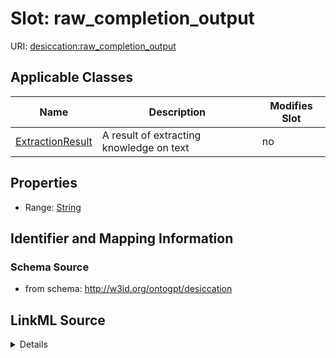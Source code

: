 

# Slot: raw_completion_output

URI: [desiccation:raw_completion_output](http://w3id.org/ontogpt/desiccationraw_completion_output)



<!-- no inheritance hierarchy -->





## Applicable Classes

| Name | Description | Modifies Slot |
| --- | --- | --- |
| [ExtractionResult](ExtractionResult.md) | A result of extracting knowledge on text |  no  |







## Properties

* Range: [String](String.md)





## Identifier and Mapping Information







### Schema Source


* from schema: http://w3id.org/ontogpt/desiccation




## LinkML Source

<details>
```yaml
name: raw_completion_output
from_schema: http://w3id.org/ontogpt/desiccation
rank: 1000
alias: raw_completion_output
owner: ExtractionResult
domain_of:
- ExtractionResult
range: string

```
</details>